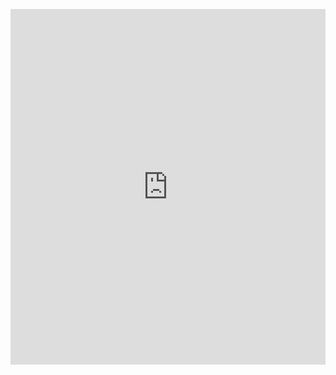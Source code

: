 <p><iframe allowfullscreen width="100%" height="569" class="google-slides-iframe" frameborder="0" scrolling="no" src="https://docs.google.com/presentation/d/e/2PACX-1vSanq_kOF8YqPEKdhS7bUrfk47TwZxgdJ-TjjCCueUvV_MwjGcBGSldKTc2R32h6EkJ7Lne8CJQpd3i/embed?start=false&amp;loop=false&amp;delayms=3000"></iframe></p>